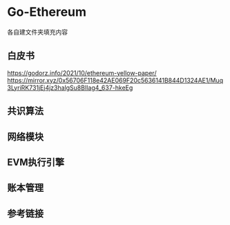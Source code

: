 #  Go-Ethereum

各自建文件夹填充内容
## 白皮书
https://godorz.info/2021/10/ethereum-yellow-paper/
https://mirror.xyz/0x56706F118e42AE069F20c5636141B844D1324AE1/Muq3LyriRK731jEj4jz3halgSu8BIlag4_637-hkeEg
## 共识算法

## 网络模块

## EVM执行引擎

## 账本管理



## 参考链接
